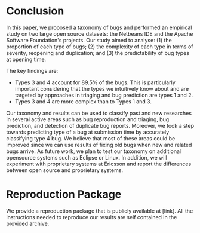 # Conclusion

In this paper, we proposed a taxonomy of bugs and performed an empirical study on two large open source datasets: the Netbeans IDE and the Apache Software Foundation's projects. 
Our study aimed to analyse: (1) the proportion of each type of bugs; (2) the complexity of each type in terms of severity, reopening and duplication; and (3) the predictability of bug types at opening time.

The key findings are: 
- Types 3 and 4 account for 89.5% of the bugs. This is particularly important considering that the types we intuitively know about and are targeted by approaches in triaging and bug prediction are types 1 and 2.
- Types 3 and 4 are more complex than to Types 1 and 3.

Our taxonomy and results can be used to classify past and new researches in several active areas such as bug reproduction and triaging, bug prediction, and detection of duplicate bug reports. 
Moreover, we took a step towards predicting type of a bug at submission time by accurately classifying type 4 bug. 
We believe that most of these areas could be improved since we can use results of fixing old bugs when new and related bugs arrive. As future work, we plan to test our taxonomy on additional opensource systems such as Eclipse or Linux. 
In addition, we will experiment with proprietary systems at Ericsson and report the differences between open source and proprietary systems.

# Reproduction Package

We provide a reproduction package that is publicly available at [link].
All the instructions needed to reproduce our results are self contained in the provided archive.